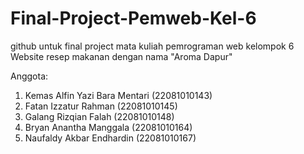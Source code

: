 # Final-Project-Pemweb-Kel-6
github untuk final project mata kuliah pemrograman web kelompok 6  
Website resep makanan dengan nama "Aroma Dapur"  

Anggota:
1. Kemas Alfin Yazi Bara Mentari (22081010143)  
2. Fatan Izzatur Rahman (22081010145)  
3. Galang Rizqian Falah (22081010148)  
4. Bryan Anantha Manggala (22081010164)  
5. Naufaldy Akbar Endhardin (22081010167)   
